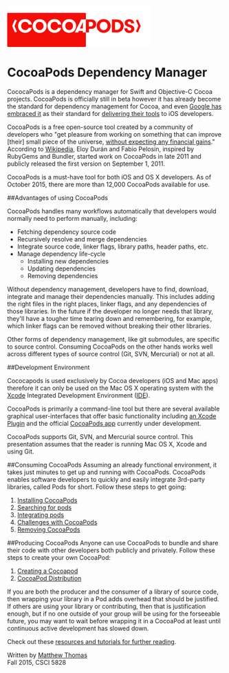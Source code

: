 ![cocoapods-logo](images/cocoapods-logo.png)
# CocoaPods Dependency Manager

CococaPods is a dependency manager for Swift and Objective-C Cocoa projects. CocoaPods is officially still in beta however it has already become the standard for dependency management for Cocoa, and even [Google has embraced it](http://thenextweb.com/insider/2015/05/28/google-is-embracing-cocoapods-to-bring-its-services-to-ios-developers/) as their standard for [delivering their tools](https://cocoapods.org/pods/Google) to iOS developers.  

CocoaPods is a free open-source tool created by a community of developers who "get pleasure from working on something that can improve [their] small piece of the universe, [without expecting any financial gains](https://blog.cocoapods.org/Why-we-dont-accept-donations/)." According to [Wikipedia](https://en.wikipedia.org/wiki/CocoaPods), Eloy Durán and Fabio Pelosin, inspired by RubyGems and Bundler, started work on CocoaPods in late 2011 and publicly released the first version on September 1, 2011.

CocoaPods is a must-have tool for both iOS and OS X developers. As of October 2015, there are more than 12,000 CocoaPods available for use.  

##Advantages of using CocoaPods

CocoaPods handles many workflows automatically that developers would normally need to perform manually, including:  

* Fetching dependency source code
* Recursively resolve and merge dependencies
* Integrate source code, linker flags, library paths, header paths, etc.
* Manage dependency life-cycle
  - Installing new dependencies
  - Updating dependencies
  - Removing dependencies

Without dependency management, developers have to find, download, integrate and manage their dependencies manually. This includes adding the right files in the right places, linker flags, and any dependencies of those libraries. In the future if the developer no longer needs that library, they'll have a tougher time tearing down and remembering, for example, which linker flags can be removed without breaking their other libraries.  

Other forms of dependency management, like git submodules, are specific to source control. Consuming CocoaPods on the other hands works well across different types of source control (Git, SVN, Mercurial) or not at all.  

##Development Environment

Cococapods is used exclusively by Cocoa developers (iOS and Mac apps) therefore it can only be used on the Mac OS X operating system with the [Xcode](https://en.wikipedia.org/wiki/Xcode) Integrated Development Environment ([IDE](https://en.wikipedia.org/wiki/Integrated_development_environment)).

CocoaPods is primarily a command-line tool but there are several available graphical user-interfaces that offer basic functionality including [an Xcode Plugin](https://github.com/kattrali/cocoapods-xcode-plugin) and the official [CocoaPods app](https://github.com/CocoaPods/CocoaPods-app) currently under development.

CocoaPods supports Git, SVN, and Mercurial source control. This presentation assumes that the reader is running Mac OS X, Xcode and using Git.

##Consuming CocoaPods
Assuming an already functional environment, it takes just minutes to get up and running with CocoaPods. CocoaPods enables software developers to quickly and easily integrate 3rd-party libraries, called Pods for short. Follow these steps to get going:  

1. [Installing CocoaPods](install-cocoapods.md)  
2. [Searching for pods](searching-for-cocoapods.md)  
3. [Integrating pods](integrating-pods.md)  
4. [Challenges with CocoaPods](cocoapod-challenges.md)  
5. [Removing CocoaPods](removing-cocoapods.md)  

##Producing CocoaPods
Anyone can use CocoaPods to bundle and share their code with other developers both publicly and privately. Follow these steps to create your own CocoaPod:  

1. [Creating a Cocoapod](creating-pods.md)  
2. [CocoaPod Distribution](distributing-pods.md)  

If you are both the producer and the consumer of a library of source code, then wrapping your library in a Pod adds  overhead that should be justified. If others are using your library or contributing, then that is justification enough, but if no one outside of your group will be using for the forseeable future, you may want to wait before wrapping it in a CocoaPod at least until continuous active development has slowed down.  

Check out these [resources and tutorials for further reading](Further-reading-and-resources.md).  

Written by [Matthew Thomas](mailto:matt@bocosoft.net)  
Fall 2015, CSCI 5828
